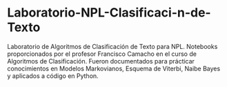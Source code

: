 # Laboratorio-NPL-Clasificaci-n-de-Texto
Laboratorio de Algoritmos de Clasificación de Texto para NPL. Notebooks proporcionados por el profesor Francisco Camacho en el curso de Algoritmos de Clasificación. Fueron documentados para prácticar conocimientos en Modelos Markovianos, Esquema de Viterbi, Naibe Bayes y aplicados a código en Python. 
